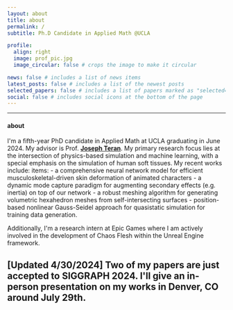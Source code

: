 ```yaml
---
layout: about
title: about
permalink: /
subtitle: Ph.D Candidate in Applied Math @UCLA

profile:
  align: right
  image: prof_pic.jpg
  image_circular: false # crops the image to make it circular

news: false # includes a list of news items
latest_posts: false # includes a list of the newest posts
selected_papers: false # includes a list of papers marked as "selected={true}"
social: false # includes social icons at the bottom of the page
---
```

---
#### about

I'm a fifth-year PhD candidate in Applied Math at UCLA graduating in June 2024. My advisor is Prof. **[Joseph Teran](https://www.math.ucla.edu/~jteran/)**. My primary research focus lies at the intersection of physics-based simulation and machine learning, with a special emphasis on the simulation of human soft tissues. My recent works include:
items:
	- a comprehensive neural network model for efficient musculoskeletal-driven skin deformation of animated characters
	- a dynamic mode capture paradigm for augmenting secondary effects (e.g. inertia) on top of our network
	- a robust meshing algorithm for generating volumetric hexahedron meshes from self-intersecting surfaces
	- position-based nonlinear Gauss-Seidel approach for quasistatic simulation for training data generation.

Additionally, I'm a research intern at Epic Games where I am actively involved in the development of Chaos Flesh within the Unreal Engine framework.

[Updated 4/30/2024] Two of my papers are just accepted to SIGGRAPH 2024. I'll give an in-person presentation on my works in Denver, CO around July 29th.
---